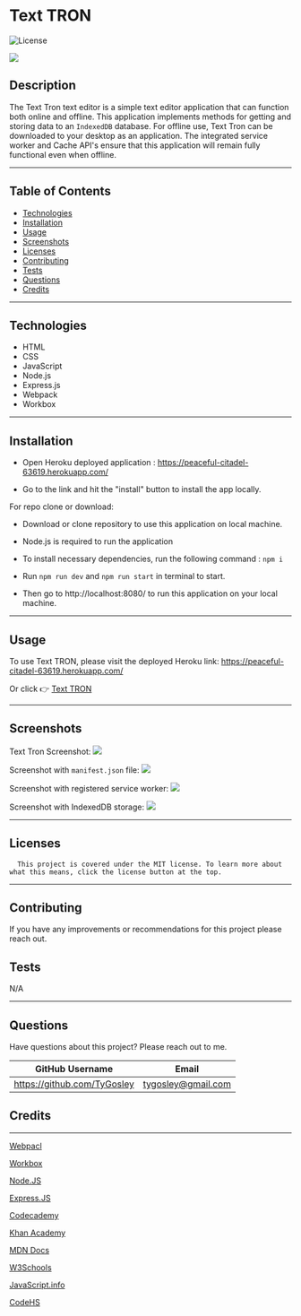 # Text TRON

![License](https://img.shields.io/badge/license-MIT-blue)

![](./client/src/images/logo.png)

## Description

The Text Tron text editor is a simple text editor application that can function both online and offline. This application implements methods for getting and storing data to an `IndexedDB` database. For offline use, Text Tron can be downloaded to your desktop as an application. The integrated service worker and Cache API's ensure that this application will remain fully functional even when offline.

---

## Table of Contents

- [Technologies](#technologies)
- [Installation](#installation)
- [Usage](#usage)
- [Screenshots](#screenshots)
- [Licenses](#licenses)
- [Contributing](#contributing)
- [Tests](#tests)
- [Questions](#questions)
- [Credits](#credits)

---

## Technologies

- HTML
- CSS
- JavaScript
- Node.js
- Express.js
- Webpack
- Workbox

---

## Installation

- Open Heroku deployed application : https://peaceful-citadel-63619.herokuapp.com/

- Go to the link and hit the "install" button to install the app locally.

For repo clone or download:

- Download or clone repository to use this application on local machine.

- Node.js is required to run the application

- To install necessary dependencies, run the following command : `npm i`

- Run `npm run dev` and `npm run start` in terminal to start.

- Then go to http://localhost:8080/ to run this application on your local machine.

---

## Usage

To use Text TRON, please visit the deployed Heroku link: https://peaceful-citadel-63619.herokuapp.com/

Or click 👉 [Text TRON](https://peaceful-citadel-63619.herokuapp.com/)

---

## Screenshots

Text Tron Screenshot:
![](./client/src/images/text-tron-ss.png)

Screenshot with `manifest.json` file:
![](./client/src/images/text-tron-manifest.json.png)

Screenshot with registered service worker:
![](./client/src/images/text-tron-service-worker.png)

Screenshot with IndexedDB storage:
![](./client/src/images/text-tron-indexedDB.png)

---

## Licenses

      This project is covered under the MIT license. To learn more about what this means, click the license button at the top.

---

## Contributing

If you have any improvements or recommendations for this project please reach out.

## Tests

N/A

---

## Questions

Have questions about this project? Please reach out to me.

| GitHub Username             | Email              |
| --------------------------- | ------------------ |
| https://github.com/TyGosley | tygosley@gmail.com |

## Credits

---

[Webpacl](https://webpack.js.org/)

[Workbox](https://developer.chrome.com/docs/workbox/reference/workbox-webpack-plugin/#type-GenerateSW)

[Node.JS](https://nodejs.org/en/docs)

[Express.JS](https://expressjs.com/en/guide/routing.html#express-router)

[Codecademy](https://www.codecademy.com/learn)

[Khan Academy](https://www.khanacademy.org/)

[MDN Docs](https://developer.mozilla.org/en-US/)

[W3Schools](https://www.w3schools.com/js/default.asp)

[JavaScript.info](https://javascript.info/)

[CodeHS](https://codehs.com/)
